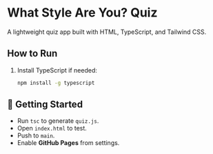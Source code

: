 # What Style Are You? Quiz

A lightweight quiz app built with HTML, TypeScript, and Tailwind CSS.
<!-- TODO - add tailwind -->

## How to Run

1. Install TypeScript if needed:

   ```bash
   npm install -g typescript


## 🚀 Getting Started

<!-- TODO Fill out more info -->

- Run `tsc` to generate `quiz.js`.
- Open `index.html` to test.
- Push to `main`.
- Enable **GitHub Pages** from settings.
